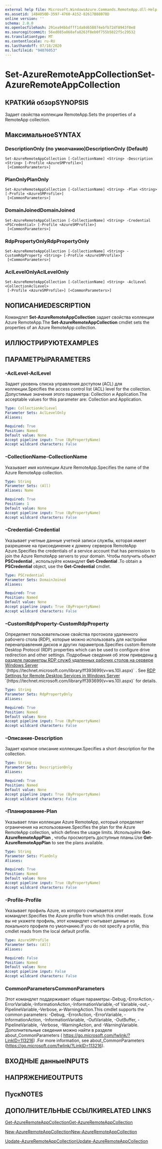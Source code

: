 ```yaml
---
external help file: Microsoft.WindowsAzure.Commands.RemoteApp.dll-Help.xml
ms.assetid: 14B4050D-3597-4760-A152-82617B88078D
online version: ''
schema: 2.0.0
ms.openlocfilehash: 291ea94bbdfff1da8d658074ebfb72df8943f0e8
ms.sourcegitcommit: 56ed085a868afa8263f8eb0f755b5822f5c29532
ms.translationtype: MT
ms.contentlocale: ru-RU
ms.lasthandoff: 07/18/2020
ms.locfileid: "94076053"
---
```

# <span data-ttu-id="b5804-101">Set-AzureRemoteAppCollection</span><span class="sxs-lookup"><span data-stu-id="b5804-101">Set-AzureRemoteAppCollection</span></span>

## <span data-ttu-id="b5804-102">КРАТКИй обзор</span><span class="sxs-lookup"><span data-stu-id="b5804-102">SYNOPSIS</span></span>
<span data-ttu-id="b5804-103">Задает свойства коллекции RemoteApp.</span><span class="sxs-lookup"><span data-stu-id="b5804-103">Sets the properties of a RemoteApp collection.</span></span>

## <span data-ttu-id="b5804-104">Максимальное</span><span class="sxs-lookup"><span data-stu-id="b5804-104">SYNTAX</span></span>

### <span data-ttu-id="b5804-105">DescriptionOnly (по умолчанию)</span><span class="sxs-lookup"><span data-stu-id="b5804-105">DescriptionOnly (Default)</span></span>
```
Set-AzureRemoteAppCollection [-CollectionName] <String> -Description <String> [-Profile <AzureSMProfile>]
 [<CommonParameters>]
```

### <span data-ttu-id="b5804-106">PlanOnly</span><span class="sxs-lookup"><span data-stu-id="b5804-106">PlanOnly</span></span>
```
Set-AzureRemoteAppCollection [-CollectionName] <String> -Plan <String> [-Profile <AzureSMProfile>]
 [<CommonParameters>]
```

### <span data-ttu-id="b5804-107">DomainJoined</span><span class="sxs-lookup"><span data-stu-id="b5804-107">DomainJoined</span></span>
```
Set-AzureRemoteAppCollection [-CollectionName] <String> -Credential <PSCredential> [-Profile <AzureSMProfile>]
 [<CommonParameters>]
```

### <span data-ttu-id="b5804-108">RdpPropertyOnly</span><span class="sxs-lookup"><span data-stu-id="b5804-108">RdpPropertyOnly</span></span>
```
Set-AzureRemoteAppCollection [-CollectionName] <String> -CustomRdpProperty <String> [-Profile <AzureSMProfile>]
 [<CommonParameters>]
```

### <span data-ttu-id="b5804-109">AclLevelOnly</span><span class="sxs-lookup"><span data-stu-id="b5804-109">AclLevelOnly</span></span>
```
Set-AzureRemoteAppCollection [-CollectionName] <String> -AclLevel <CollectionAclLevel>
 [-Profile <AzureSMProfile>] [<CommonParameters>]
```

## <span data-ttu-id="b5804-110">NОПИСАНИЕ</span><span class="sxs-lookup"><span data-stu-id="b5804-110">DESCRIPTION</span></span>
<span data-ttu-id="b5804-111">Командлет **Set-AzureRemoteAppCollection** задает свойства коллекции Azure RemoteApp.</span><span class="sxs-lookup"><span data-stu-id="b5804-111">The **Set-AzureRemoteAppCollection** cmdlet sets the properties of an Azure RemoteApp collection.</span></span>

## <span data-ttu-id="b5804-112">ИЛЛЮСТРИРУЮТ</span><span class="sxs-lookup"><span data-stu-id="b5804-112">EXAMPLES</span></span>

## <span data-ttu-id="b5804-113">ПАРАМЕТРЫ</span><span class="sxs-lookup"><span data-stu-id="b5804-113">PARAMETERS</span></span>

### <span data-ttu-id="b5804-114">-AclLevel</span><span class="sxs-lookup"><span data-stu-id="b5804-114">-AclLevel</span></span>
<span data-ttu-id="b5804-115">Задает уровень списка управления доступом (ACL) для коллекции.</span><span class="sxs-lookup"><span data-stu-id="b5804-115">Specifies the access control list (ACL) level for the collection.</span></span>
<span data-ttu-id="b5804-116">Допустимые значения этого параметра: Collection и Application.</span><span class="sxs-lookup"><span data-stu-id="b5804-116">The acceptable values for this parameter are: Collection and Application.</span></span>

```yaml
Type: CollectionAclLevel
Parameter Sets: AclLevelOnly
Aliases: 

Required: True
Position: Named
Default value: None
Accept pipeline input: True (ByPropertyName)
Accept wildcard characters: False
```

### <span data-ttu-id="b5804-117">-CollectionName</span><span class="sxs-lookup"><span data-stu-id="b5804-117">-CollectionName</span></span>
<span data-ttu-id="b5804-118">Указывает имя коллекции Azure RemoteApp.</span><span class="sxs-lookup"><span data-stu-id="b5804-118">Specifies the name of the Azure RemoteApp collection.</span></span>

```yaml
Type: String
Parameter Sets: (All)
Aliases: Name

Required: True
Position: 1
Default value: None
Accept pipeline input: True (ByPropertyName)
Accept wildcard characters: False
```

### <span data-ttu-id="b5804-119">-Credential</span><span class="sxs-lookup"><span data-stu-id="b5804-119">-Credential</span></span>
<span data-ttu-id="b5804-120">Указывает учетные данные учетной записи службы, которая имеет разрешение на присоединение к домену серверов RemoteApp Azure.</span><span class="sxs-lookup"><span data-stu-id="b5804-120">Specifies the credentials of a service account that has permission to join the Azure RemoteApp servers to your domain.</span></span>
<span data-ttu-id="b5804-121">Чтобы получить объект **PSCredential** , используйте командлет **Get-Credential** .</span><span class="sxs-lookup"><span data-stu-id="b5804-121">To obtain a **PSCredential** object, use the **Get-Credential** cmdlet.</span></span>

```yaml
Type: PSCredential
Parameter Sets: DomainJoined
Aliases: 

Required: True
Position: Named
Default value: None
Accept pipeline input: True (ByPropertyName)
Accept wildcard characters: False
```

### <span data-ttu-id="b5804-122">-CustomRdpProperty</span><span class="sxs-lookup"><span data-stu-id="b5804-122">-CustomRdpProperty</span></span>
<span data-ttu-id="b5804-123">Определяет пользовательские свойства протокола удаленного рабочего стола (RDP), которые можно использовать для настройки перенаправления дисков и других параметров.</span><span class="sxs-lookup"><span data-stu-id="b5804-123">Specifies custom Remote Desktop Protocol (RDP) properties which can be used to configure drive redirection and other settings.</span></span> <span data-ttu-id="b5804-124">Подробные сведения об этом приведены [в разделе параметры RDP служб удаленных рабочих столов на сервере Windows Server](https://technet.microsoft.com/library/ff393699(v=ws.10).aspx) `(https://technet.microsoft.com/library/ff393699(v=ws.10).aspx)` .  </span><span class="sxs-lookup"><span data-stu-id="b5804-124">See [RDP Settings for Remote Desktop Services in Windows Server](https://technet.microsoft.com/library/ff393699(v=ws.10).aspx)  `(https://technet.microsoft.com/library/ff393699(v=ws.10).aspx)` for details.</span></span>

```yaml
Type: String
Parameter Sets: RdpPropertyOnly
Aliases: 

Required: True
Position: Named
Default value: None
Accept pipeline input: True (ByPropertyName)
Accept wildcard characters: False
```

### <span data-ttu-id="b5804-125">-Описание</span><span class="sxs-lookup"><span data-stu-id="b5804-125">-Description</span></span>
<span data-ttu-id="b5804-126">Задает краткое описание коллекции.</span><span class="sxs-lookup"><span data-stu-id="b5804-126">Specifies a short description for the collection.</span></span>

```yaml
Type: String
Parameter Sets: DescriptionOnly
Aliases: 

Required: True
Position: Named
Default value: None
Accept pipeline input: True (ByPropertyName)
Accept wildcard characters: False
```

### <span data-ttu-id="b5804-127">-Планирование</span><span class="sxs-lookup"><span data-stu-id="b5804-127">-Plan</span></span>
<span data-ttu-id="b5804-128">Указывает план коллекции Azure RemoteApp, который определяет ограничения на использование.</span><span class="sxs-lookup"><span data-stu-id="b5804-128">Specifies the plan for the Azure RemoteApp collection, which defines the usage limits.</span></span>
<span data-ttu-id="b5804-129">Используйте **Get-AzureRemoteAppPlan** , чтобы просмотреть доступные планы.</span><span class="sxs-lookup"><span data-stu-id="b5804-129">Use **Get-AzureRemoteAppPlan** to see the plans available.</span></span>

```yaml
Type: String
Parameter Sets: PlanOnly
Aliases: 

Required: True
Position: Named
Default value: None
Accept pipeline input: True (ByPropertyName)
Accept wildcard characters: False
```

### <span data-ttu-id="b5804-130">-Profile</span><span class="sxs-lookup"><span data-stu-id="b5804-130">-Profile</span></span>
<span data-ttu-id="b5804-131">Указывает профиль Azure, из которого считывается этот командлет.</span><span class="sxs-lookup"><span data-stu-id="b5804-131">Specifies the Azure profile from which this cmdlet reads.</span></span>
<span data-ttu-id="b5804-132">Если вы не укажете профиль, этот командлет считывает данные из локального профиля по умолчанию.</span><span class="sxs-lookup"><span data-stu-id="b5804-132">If you do not specify a profile, this cmdlet reads from the local default profile.</span></span>

```yaml
Type: AzureSMProfile
Parameter Sets: (All)
Aliases: 

Required: False
Position: Named
Default value: None
Accept pipeline input: False
Accept wildcard characters: False
```

### <span data-ttu-id="b5804-133">CommonParameters</span><span class="sxs-lookup"><span data-stu-id="b5804-133">CommonParameters</span></span>
<span data-ttu-id="b5804-134">Этот командлет поддерживает общие параметры:-Debug,-ErrorAction,-ErrorVariable,-InformationAction,-InformationVariable,-of Variable,-out,-PipelineVariable,-Verbose, и-WarningAction.</span><span class="sxs-lookup"><span data-stu-id="b5804-134">This cmdlet supports the common parameters: -Debug, -ErrorAction, -ErrorVariable, -InformationAction, -InformationVariable, -OutVariable, -OutBuffer, -PipelineVariable, -Verbose, -WarningAction, and -WarningVariable.</span></span> <span data-ttu-id="b5804-135">Дополнительные сведения можно найти в разделе about_CommonParameters ( https://go.microsoft.com/fwlink/?LinkID=113216) .</span><span class="sxs-lookup"><span data-stu-id="b5804-135">For more information, see about_CommonParameters (https://go.microsoft.com/fwlink/?LinkID=113216).</span></span>

## <span data-ttu-id="b5804-136">ВХОДНЫЕ данные</span><span class="sxs-lookup"><span data-stu-id="b5804-136">INPUTS</span></span>

## <span data-ttu-id="b5804-137">НАПРЯЖЕНИЕ</span><span class="sxs-lookup"><span data-stu-id="b5804-137">OUTPUTS</span></span>

## <span data-ttu-id="b5804-138">Пуск</span><span class="sxs-lookup"><span data-stu-id="b5804-138">NOTES</span></span>

## <span data-ttu-id="b5804-139">ДОПОЛНИТЕЛЬНЫЕ ССЫЛКИ</span><span class="sxs-lookup"><span data-stu-id="b5804-139">RELATED LINKS</span></span>

[<span data-ttu-id="b5804-140">Get-AzureRemoteAppCollection</span><span class="sxs-lookup"><span data-stu-id="b5804-140">Get-AzureRemoteAppCollection</span></span>](./Get-AzureRemoteAppCollection.md)

[<span data-ttu-id="b5804-141">New-AzureRemoteAppCollection</span><span class="sxs-lookup"><span data-stu-id="b5804-141">New-AzureRemoteAppCollection</span></span>](./New-AzureRemoteAppCollection.md)

[<span data-ttu-id="b5804-142">Update-AzureRemoteAppCollection</span><span class="sxs-lookup"><span data-stu-id="b5804-142">Update-AzureRemoteAppCollection</span></span>](./Update-AzureRemoteAppCollection.md)


